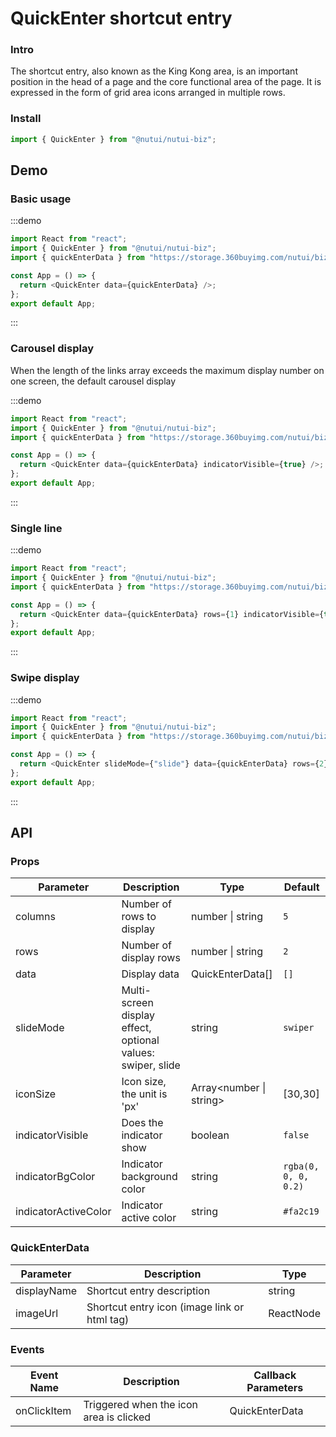 # QuickEnter shortcut entry

### Intro

The shortcut entry, also known as the King Kong area, is an important position in the head of a page and the core functional area of the page. It is expressed in the form of grid area icons arranged in multiple rows.

### Install

```javascript
import { QuickEnter } from "@nutui/nutui-biz";
```

## Demo

### Basic usage

:::demo

```ts
import React from "react";
import { QuickEnter } from "@nutui/nutui-biz";
import { quickEnterData } from "https://storage.360buyimg.com/nutui/biz/static/quick-enter-data.js";

const App = () => {
  return <QuickEnter data={quickEnterData} />;
};
export default App;
```

:::

### Carousel display

When the length of the links array exceeds the maximum display number on one screen, the default carousel display

:::demo

```ts
import React from "react";
import { QuickEnter } from "@nutui/nutui-biz";
import { quickEnterData } from "https://storage.360buyimg.com/nutui/biz/static/quick-enter-data.js";

const App = () => {
  return <QuickEnter data={quickEnterData} indicatorVisible={true} />;
};
export default App;
```

:::

### Single line

:::demo

```ts
import React from "react";
import { QuickEnter } from "@nutui/nutui-biz";
import { quickEnterData } from "https://storage.360buyimg.com/nutui/biz/static/quick-enter-data.js";

const App = () => {
  return <QuickEnter data={quickEnterData} rows={1} indicatorVisible={true} />;
};
export default App;
```

:::

### Swipe display

:::demo

```ts
import React from "react";
import { QuickEnter } from "@nutui/nutui-biz";
import { quickEnterData } from "https://storage.360buyimg.com/nutui/biz/static/quick-enter-data.js";

const App = () => {
  return <QuickEnter slideMode={"slide"} data={quickEnterData} rows={2} />;
};
export default App;
```

:::

## API

### Props

| Parameter            | Description                                                 | Type             | Default              |
| -------------------- | ----------------------------------------------------------- | ---------------- | -------------------- |
| columns              | Number of rows to display                                   | number \| string | `5`                  |
| rows                 | Number of display rows                                      | number \| string | `2`                  |
| data                 | Display data                                                | QuickEnterData[] | `[]`                 |
| slideMode            | Multi-screen display effect, optional values: swiper, slide | string           | `swiper`             |
| iconSize             | Icon size, the unit is 'px'                                 | Array<number \| string>            | [30,30]            |
| indicatorVisible     | Does the indicator show                                     | boolean          | `false`              |
| indicatorBgColor     | Indicator background color                                  | string           | `rgba(0, 0, 0, 0.2)` |
| indicatorActiveColor | Indicator active color                                      | string           | `#fa2c19`            |

### QuickEnterData

| Parameter   | Description                                  | Type      |
| ----------- | -------------------------------------------- | --------- |
| displayName | Shortcut entry description                   | string    |
| imageUrl    | Shortcut entry icon (image link or html tag) | ReactNode |

### Events

| Event Name  | Description                             | Callback Parameters |
| ----------- | --------------------------------------- | ------------------- |
| onClickItem | Triggered when the icon area is clicked | QuickEnterData      |
